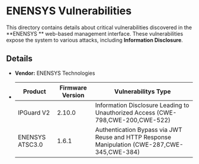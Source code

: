 # ENENSYS  Vulnerabilities

This directory contains details about critical vulnerabilities discovered in the **ENENSYS ** web-based management interface. These vulnerabilities expose the system to various attacks, including  **Information Disclosure**.
## Details

- **Vendor:** ENENSYS Technologies
- | Product     | Firmware Version | Vulnerabilitys Type                                                                             |
  |-------------|------------------|-------------------------------------------------------------------------------------------------|
  | IPGuard V2       | 2.10.0         | Information Disclosure Leading to Unauthorized Access (CWE-798,CWE-200,CWE-522)              |
  | ENENSYS ATSC3.0  | 1.6.1          | Authentication Bypass via JWT Reuse and HTTP Response Manipulation (CWE-287,CWE-345,CWE-384) |


